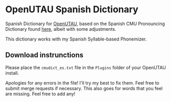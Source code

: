 # OpenUTAU Spanish Dictionary
Spanish Dictionary for [OpenUTAU](https://github.com/stakira/openutau), based on the Spanish CMU Pronouncing Dictionary found [here](https://sourceforge.net/projects/cmusphinx/files/Acoustic%20and%20Language%20Models/Spanish/), albeit with some adjustments.

This dictionary works with my Spanish Syllable-based Phonemizer.

## Download instrunctions
Please place the ``cmudict_es.txt`` file in the ``Plugins`` folder of your OpenUTAU install.

Apologies for any errors in the file! I'll try my best to fix them. Feel free to submit merge requests if necessary. This also goes for words that you feel are missing. Feel free to add any!
